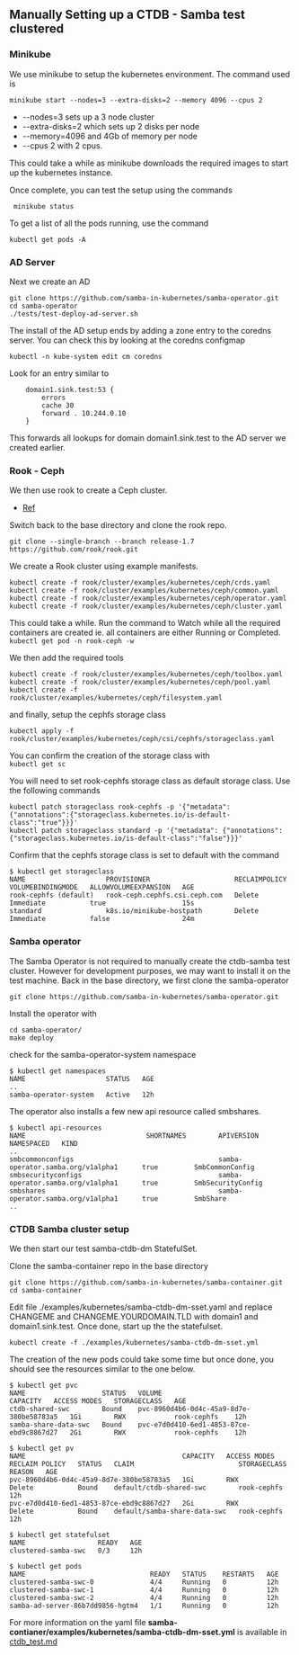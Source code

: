 ## Manually Setting up a CTDB - Samba test clustered

### Minikube
We use minikube to setup the kubernetes environment. The command used is

```minikube start --nodes=3 --extra-disks=2 --memory 4096 --cpus 2```

- --nodes=3 sets up a 3 node cluster
- --extra-disks=2 which sets up 2 disks per node
- --memory=4096 and 4Gb of memory per node
- --cpus 2 with 2 cpus.

This could take a while as minikube downloads the required images to start up the kubernetes instance.

Once complete, you can test the setup using the commands

``` minikube status```

To get a list of all the pods running, use the command

```kubectl get pods -A```

### AD Server
Next we create an AD
```
git clone https://github.com/samba-in-kubernetes/samba-operator.git
cd samba-operator
./tests/test-deploy-ad-server.sh
```

The install of the AD setup ends by adding a zone entry to the coredns server. You can check this by looking at the coredns configmap
```
kubectl -n kube-system edit cm coredns
````
Look for an entry similar to
```
    domain1.sink.test:53 {
        errors
        cache 30
        forward . 10.244.0.10
    }
```

This forwards all lookups for domain domain1.sink.test to the AD server we created earlier.

### Rook - Ceph

We then use rook to create a Ceph cluster.
- [Ref](https://rook.io/docs/rook/v1.7/quickstart.html)

Switch back to the base directory and clone the rook repo.

```
git clone --single-branch --branch release-1.7 https://github.com/rook/rook.git
```
We create a Rook cluster using example manifests.
```
kubectl create -f rook/cluster/examples/kubernetes/ceph/crds.yaml
kubectl create -f rook/cluster/examples/kubernetes/ceph/common.yaml
kubectl create -f rook/cluster/examples/kubernetes/ceph/operator.yaml
kubectl create -f rook/cluster/examples/kubernetes/ceph/cluster.yaml
```
This could take a while. Run the command to Watch while all the required containers are created ie. all containers are either Running or Completed.\
```kubectl get pod -n rook-ceph -w```

We then add the required tools
```
kubectl create -f rook/cluster/examples/kubernetes/ceph/toolbox.yaml
kubectl create -f rook/cluster/examples/kubernetes/ceph/pool.yaml
kubectl create -f rook/cluster/examples/kubernetes/ceph/filesystem.yaml
```
and finally, setup the cephfs storage class
```
kubectl apply -f rook/cluster/examples/kubernetes/ceph/csi/cephfs/storageclass.yaml
```

You can confirm the creation of the storage class with\
```kubectl get sc```

You will need to set rook-cephfs storage class as default storage class.
Use the following commands
```
kubectl patch storageclass rook-cephfs -p '{"metadata": {"annotations":{"storageclass.kubernetes.io/is-default-class":"true"}}}'
kubectl patch storageclass standard -p '{"metadata": {"annotations":{"storageclass.kubernetes.io/is-default-class":"false"}}}'
```

Confirm that the cephfs storage class is set to default with the command
```
$ kubectl get storageclass
NAME                    PROVISIONER                     RECLAIMPOLICY   VOLUMEBINDINGMODE   ALLOWVOLUMEEXPANSION   AGE
rook-cephfs (default)   rook-ceph.cephfs.csi.ceph.com   Delete          Immediate           true                   15s
standard                k8s.io/minikube-hostpath        Delete          Immediate           false                  24m
```
### Samba operator

The Samba Operator is not required to manually create the ctdb-samba test cluster. However for development purposes, we may want to install it on the test machine.  Back in the base directory, we first clone the samba-operator
```
git clone https://github.com/samba-in-kubernetes/samba-operator.git
```
Install the operator with
```
cd samba-operator/
make deploy
```

check for the samba-operator-system namespace
```
$ kubectl get namespaces
NAME                    STATUS   AGE
..
samba-operator-system   Active   12h
```

The operator also installs a few new api resource called smbshares.
```
$ kubectl api-resources
NAME                              SHORTNAMES        APIVERSION                             NAMESPACED   KIND
..
smbcommonconfigs                                    samba-operator.samba.org/v1alpha1      true         SmbCommonConfig
smbsecurityconfigs                                  samba-operator.samba.org/v1alpha1      true         SmbSecurityConfig
smbshares                                           samba-operator.samba.org/v1alpha1      true         SmbShare
..
```
### CTDB Samba cluster setup

We then start our test samba-ctdb-dm StatefulSet.

Clone the samba-container repo in the base directory
```
git clone https://github.com/samba-in-kubernetes/samba-container.git
cd samba-container
```
Edit file ./examples/kubernetes/samba-ctdb-dm-sset.yaml and replace CHANGEME and CHANGEME.YOURDOMAIN.TLD with domain1 and domain1.sink.test. Once done, start up the the statefulset.
```
kubectl create -f ./examples/kubernetes/samba-ctdb-dm-sset.yml
```

The creation of the new pods could take some time but once done, you should see the resources similar to the one below.
```
$ kubectl get pvc
NAME                   STATUS   VOLUME                                     CAPACITY   ACCESS MODES   STORAGECLASS   AGE
ctdb-shared-swc        Bound    pvc-8960d4b6-0d4c-45a9-8d7e-380be58783a5   1Gi        RWX            rook-cephfs    12h
samba-share-data-swc   Bound    pvc-e7d0d410-6ed1-4853-87ce-ebd9c8867d27   2Gi        RWX            rook-cephfs    12h

$ kubectl get pv
NAME                                       CAPACITY   ACCESS MODES   RECLAIM POLICY   STATUS   CLAIM                          STORAGECLASS   REASON   AGE
pvc-8960d4b6-0d4c-45a9-8d7e-380be58783a5   1Gi        RWX            Delete           Bound    default/ctdb-shared-swc        rook-cephfs             12h
pvc-e7d0d410-6ed1-4853-87ce-ebd9c8867d27   2Gi        RWX            Delete           Bound    default/samba-share-data-swc   rook-cephfs             12h

$ kubectl get statefulset
NAME                  READY   AGE
clustered-samba-swc   0/3     12h

$ kubectl get pods
NAME                               READY   STATUS    RESTARTS   AGE
clustered-samba-swc-0              4/4     Running   0          12h
clustered-samba-swc-1              4/4     Running   0          12h
clustered-samba-swc-2              4/4     Running   0          12h
samba-ad-server-86b7dd9856-hgtm4   1/1     Running   0          12h
```
For more information on the yaml file **samba-contianer/examples/kubernetes/samba-ctdb-dm-sset.yml** is available in [ctdb_test.md](ctdb_test.md)
